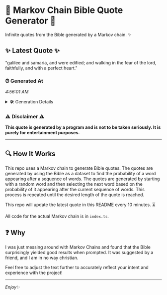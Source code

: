 # 📖 Markov Chain Bible Quote Generator 📖

Infinite quotes from the Bible generated by a Markov chain. ✨

## ✨ Latest Quote ✨
"galilee and samaria, and were edified; and walking in the fear of the lord, faithfully, and with a perfect heart."

### ⏰ Generated At
*4:56:01 AM*

<details>
    <summary>🛠️ Generation Details</summary>
    <p>
        <strong>🌱 Seed:</strong> galilee<br>
        <strong>🔄 Iterations:</strong> 19<br>
        <strong>📜 Context History:</strong><br>[ galilee ]: and<br>[ galilee, and ]: samaria,<br>[ galilee, and, samaria, ]: and<br>[ galilee, and, samaria,, and ]: were<br>[ galilee, and, samaria,, and, were ]: edified;<br>[ galilee, and, samaria,, and, were, edified; ]: and<br>[ and, samaria,, and, were, edified;, and ]: walking<br>[ samaria,, and, were, edified;, and, walking ]: in<br>[ and, were, edified;, and, walking, in ]: the<br>[ were, edified;, and, walking, in, the ]: fear<br>[ edified;, and, walking, in, the, fear ]: of<br>[ and, walking, in, the, fear, of ]: the<br>[ walking, in, the, fear, of, the ]: lord,<br>[ in, the, fear, of, the, lord, ]: faithfully,<br>[ the, fear, of, the, lord,, faithfully, ]: and<br>[ fear, of, the, lord,, faithfully,, and ]: with<br>[ of, the, lord,, faithfully,, and, with ]: a<br>[ the, lord,, faithfully,, and, with, a ]: perfect<br>[ lord,, faithfully,, and, with, a, perfect ]: heart.<br>
    </p>
</details>

### ⚠️ Disclaimer ⚠️
**This quote is generated by a program and is not to be taken seriously. It is purely for entertainment purposes.**

---

## 🔍 How It Works

This repo uses a Markov chain to generate Bible quotes. The quotes are generated by using the Bible as a dataset to find the probability of a word appearing after a sequence of words. The quotes are generated by starting with a random word and then selecting the next word based on the probability of it appearing after the current sequence of words. This process is repeated until the desired length of the quote is reached.

This repo will update the latest quote in this README every 10 minutes. ⏳

All code for the actual Markov chain is in `index.ts`.

## ❓ Why

I was just messing around with Markov Chains and found that the Bible surprisingly yielded good results when prompted. 
It was suggested by a friend, and I am in no way christian.

Feel free to adjust the text further to accurately reflect your intent and experience with the project!

---

*Enjoy*✨
